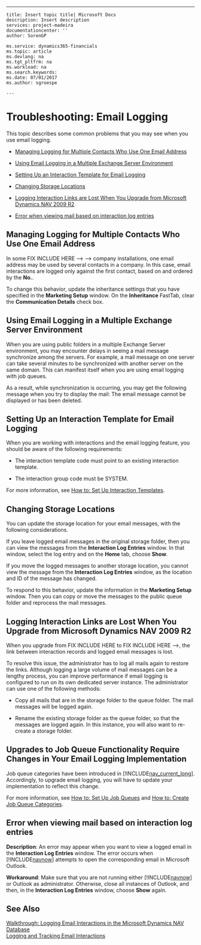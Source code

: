 ---
    title: Insert topic title| Microsoft Docs
    description: Insert description
    services: project-madeira
    documentationcenter: ''
    author: SorenGP

    ms.service: dynamics365-financials
    ms.topic: article
    ms.devlang: na
    ms.tgt_pltfrm: na
    ms.workload: na
    ms.search.keywords:
    ms.date: 07/01/2017
    ms.author: sgroespe

    ---
# Troubleshooting: Email Logging
This topic describes some common problems that you may see when you use email logging.  
  
-   [Managing Logging for Multiple Contacts Who Use One Email Address](../../BusinessFunctionality/LoggingAndTrackingEmailInteractions/troubleshooting-email-logging.md#MultipleContacts)  
  
-   [Using Email Logging in a Multiple Exchange Server Environment](../../BusinessFunctionality/LoggingAndTrackingEmailInteractions/troubleshooting-email-logging.md#MultiExchangeServer)  
  
-   [Setting Up an Interaction Template for Email Logging](../../BusinessFunctionality/LoggingAndTrackingEmailInteractions/troubleshooting-email-logging.md#SettingInteractionTemplates)  
  
-   [Changing Storage Locations](../../BusinessFunctionality/LoggingAndTrackingEmailInteractions/troubleshooting-email-logging.md#ChangingStorage)  
  
-   [Logging Interaction Links are Lost When You Upgrade from Microsoft Dynamics NAV 2009 R2](../../BusinessFunctionality/LoggingAndTrackingEmailInteractions/troubleshooting-email-logging.md#LoggingInteractionLinks)  
  
-   [Error when viewing mail based on interaction log entries](../../BusinessFunctionality/LoggingAndTrackingEmailInteractions/troubleshooting-email-logging.md#ErrorViewingMailBased)  
  
##  <a name="MultipleContacts"></a> Managing Logging for Multiple Contacts Who Use One Email Address  
 In some FIX INCLUDE HERE<!--FIX INCLUDE HERE<!--FIX INCLUDE HERE<!--[!INCLUDE[navnow](../../ApplicationDesign/includes/navnow_md.md)] --> --> --> company installations, one email address may be used by several contacts in a company. In this case, email interactions are logged only against the first contact, based on and ordered by the **No.**.  
  
 To change this behavior, update the inheritance settings that you have specified in the **Marketing Setup** window. On the **Inheritance** FastTab, clear the **Communication Details** check box.  
  
##  <a name="MultiExchangeServer"></a> Using Email Logging in a Multiple Exchange Server Environment  
 When you are using public folders in a multiple Exchange Server environment, you may encounter delays in seeing a mail message synchronize among the servers. For example, a mail message on one server can take several minutes to be synchronized with another server on the same domain. This can manifest itself when you are using email logging with job queues.  
  
 As a result, while synchronization is occurring, you may get the following message when you try to display the mail: The email message cannot be displayed or has been deleted.  
  
##  <a name="SettingInteractionTemplates"></a> Setting Up an Interaction Template for Email Logging  
 When you are working with interactions and the email logging feature, you should be aware of the following requirements:  
  
-   The interaction template code must point to an existing interaction template.  
  
-   The interaction group code must be SYSTEM.  
  
 For more information, see [How to: Set Up Interaction Templates](../../Marketing/how-to-set-up-interaction-templates.md).  
  
##  <a name="ChangingStorage"></a> Changing Storage Locations  
 You can update the storage location for your email messages, with the following considerations.  
  
 If you leave logged email messages in the original storage folder, then you can view the messages from the **Interaction Log Entries** window. In that window, select the log entry and on the **Home** tab, choose **Show**.  
  
 If you move the logged messages to another storage location, you cannot view the message from the **Interaction Log Entries** window, as the location and ID of the message has changed.  
  
 To respond to this behavior, update the information in the **Marketing Setup** window. Then you can copy or move the messages to the public queue folder and reprocess the mail messages.  
  
##  <a name="LoggingInteractionLinks"></a> Logging Interaction Links are Lost When You Upgrade from Microsoft Dynamics NAV 2009 R2  
 When you upgrade from FIX INCLUDE HERE<!--[!INCLUDE[nav2009r2](../../BusinessFunctionality/IntegratingWithMicrosoftDynamicsCRM/includes/nav2009r2_md.md)] --> to FIX INCLUDE HERE<!--FIX INCLUDE HERE<!--[!INCLUDE[nav_current_long](../../ApplicationDesign/includes/nav_current_long_md.md)] --> -->, the link between interaction records and logged email messages is lost.  
  
 To resolve this issue, the administrator has to log all mails again to restore the links. Although logging a large volume of mail messages can be a lengthy process, you can improve performance if email logging is configured to run on its own dedicated server instance. The administrator can use one of the following methods:  
  
-   Copy all mails that are in the storage folder to the queue folder. The mail messages will be logged again.  
  
-   Rename the existing storage folder as the queue folder, so that the messages are logged again. In this instance, you will also want to re-create a storage folder.  
  
## Upgrades to Job Queue Functionality Require Changes in Your Email Logging Implementation  
 Job queue categories have been introduced in [!INCLUDE[nav_current_long](../../ApplicationDesign/includes/nav_current_long_md.md)]. Accordingly, to upgrade email logging, you will have to update your implementation to reflect this change.  
  
 For more information, see [How to: Set Up Job Queues](../../SetupAndAdministration/how-to-set-up-job-queues.md) and [How to: Create Job Queue Categories](../../SetupAndAdministration/how-to-create-job-queue-categories.md).  
  
##  <a name="ErrorViewingMailBased"></a> Error when viewing mail based on interaction log entries  
 **Description**: An error may appear when you want to view a logged email in the **Interaction Log Entries** window. The error occurs when [!INCLUDE[navnow](../../ApplicationDesign/includes/navnow_md.md)] attempts to open the corresponding email in Microsoft Outlook.  
  
 **Workaround**: Make sure that you are not running either [!INCLUDE[navnow](../../ApplicationDesign/includes/navnow_md.md)] or Outlook as administrator. Otherwise, close all instances of Outlook, and then, in the **Interaction Log Entries** window, choose **Show** again.  
  
## See Also  
 [Walkthrough: Logging Email Interactions in the Microsoft Dynamics NAV Database](../../BusinessFunctionality/LoggingAndTrackingEmailInteractions/walkthrough-logging-email-interactions-in-the-microsoft-dynamics-nav-database.md)   
 [Logging and Tracking Email Interactions](../../BusinessFunctionality/LoggingAndTrackingEmailInteractions/logging-and-tracking-email-interactions.md)
